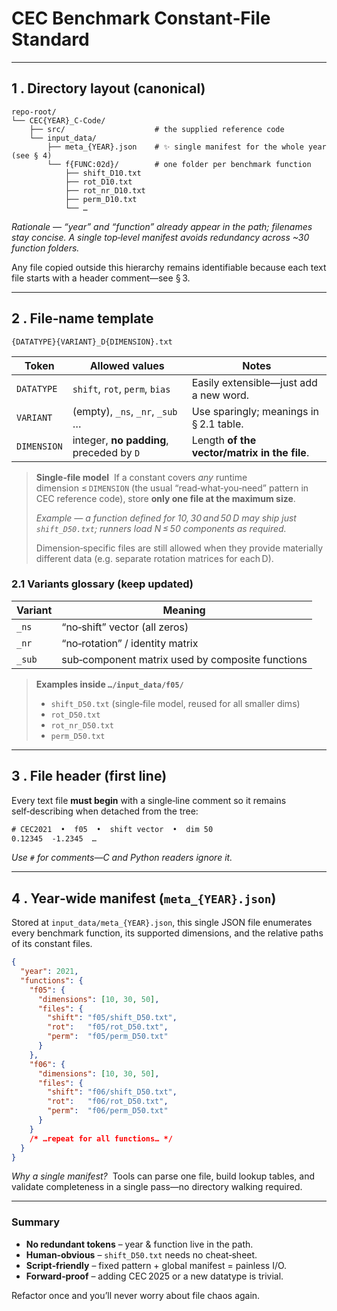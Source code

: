 # CEC Benchmark Constant‑File Standard

---

## 1 . Directory layout (canonical)

```text
repo-root/
└── CEC{YEAR}_C-Code/
    ├── src/                    # the supplied reference code
    └── input_data/
        ├── meta_{YEAR}.json    # ✨ single manifest for the whole year (see § 4)
        └── f{FUNC:02d}/        # one folder per benchmark function
            ├── shift_D10.txt
            ├── rot_D10.txt
            ├── rot_nr_D10.txt
            ├── perm_D10.txt
            └── …
```

*Rationale — “year” and “function” already appear in the path; filenames stay concise. A single top‑level manifest avoids redundancy across \~30 function folders.*

Any file copied outside this hierarchy remains identifiable because each text file starts with a header comment—see § 3.

---

## 2 . File‑name template

```text
{DATATYPE}{VARIANT}_D{DIMENSION}.txt
```

| Token       | Allowed values                           | Notes                                        |
| ----------- | ---------------------------------------- | -------------------------------------------- |
| `DATATYPE`  | `shift`, `rot`, `perm`, `bias`           | Easily extensible—just add a new word.       |
| `VARIANT`   | (empty), `_ns`, `_nr`, `_sub` …          | Use sparingly; meanings in § 2.1 table.      |
| `DIMENSION` | integer, **no padding**, preceded by `D` | Length **of the vector/matrix in the file**. |

> **Single‑file model**  If a constant covers *any* runtime dimension ≤ `DIMENSION` (the usual “read‑what‑you‑need” pattern in CEC reference code), store **only one file at the maximum size**.
>
> *Example — a function defined for 10, 30 and 50 D may ship just `shift_D50.txt`; runners load N ≤ 50 components as required.*
>
> Dimension‑specific files are still allowed when they provide materially different data (e.g. separate rotation matrices for each D).

### 2.1 Variants glossary (keep updated)

| Variant | Meaning                                          |
| ------- | ------------------------------------------------ |
| `_ns`   | “no‑shift” vector (all zeros)                    |
| `_nr`   | “no‑rotation” / identity matrix                  |
| `_sub`  | sub‑component matrix used by composite functions |

> **Examples inside `…/input_data/f05/`**
>
> * `shift_D50.txt` (single‑file model, reused for all smaller dims)
> * `rot_D50.txt`
> * `rot_nr_D50.txt`
> * `perm_D50.txt`

---

## 3 . File header (first line)

Every text file **must begin** with a single‑line comment so it remains self‑describing when detached from the tree:

```txt
# CEC2021  •  f05  •  shift vector  •  dim 50
0.12345  -1.2345  …
```

*Use `#` for comments—C and Python readers ignore it.*

---

## 4 . Year‑wide manifest (`meta_{YEAR}.json`)

Stored at `input_data/meta_{YEAR}.json`, this single JSON file enumerates every benchmark function, its supported dimensions, and the relative paths of its constant files.

```json
{
  "year": 2021,
  "functions": {
    "f05": {
      "dimensions": [10, 30, 50],
      "files": {
        "shift": "f05/shift_D50.txt",
        "rot":   "f05/rot_D50.txt",
        "perm":  "f05/perm_D50.txt"
      }
    },
    "f06": {
      "dimensions": [10, 30, 50],
      "files": {
        "shift": "f06/shift_D50.txt",
        "rot":   "f06/rot_D50.txt",
        "perm":  "f06/perm_D50.txt"
      }
    }
    /* …repeat for all functions… */
  }
}
```

*Why a single manifest?*  Tools can parse one file, build lookup tables, and validate completeness in a single pass—no directory walking required.

---

### Summary

* **No redundant tokens** – year & function live in the path.
* **Human‑obvious** – `shift_D50.txt` needs no cheat‑sheet.
* **Script‑friendly** – fixed pattern + global manifest = painless I/O.
* **Forward‑proof** – adding CEC 2025 or a new datatype is trivial.

Refactor once and you’ll never worry about file chaos again.
